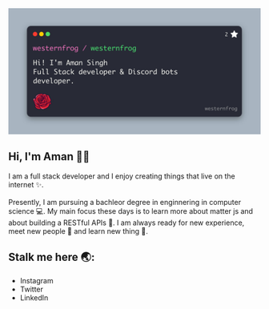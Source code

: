 <img src="westernfrog.jpg" alt="a banner that shows my name">

## Hi, I'm Aman 👋🐸
<p>I am a full stack developer and I enjoy creating things that live on the internet ✨.
<br><br>
Presently, I am pursuing a bachleor degree in enginnering in computer science 💻. My main focus these days is to learn more about matter js and about building a RESTful APIs 🐷. I am always ready for new experience, meet new people 🐸 and learn new thing 🤩.</p>

## Stalk me here 🌏:
- Instagram
- Twitter
- LinkedIn



